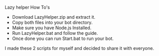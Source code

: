 ﻿Lazy helper How To's

 - Download LazyHelper.zip and extract it. 
 - Copy both files into your bot directory.
 - Make sure you have Node.js Installed. 
 - Run LazyHelper.bat and follow the guide.
 - Once done you can run Start.bat to run your bot. 


I made these 2 scripts for myself and decided to share it with everyone. 



